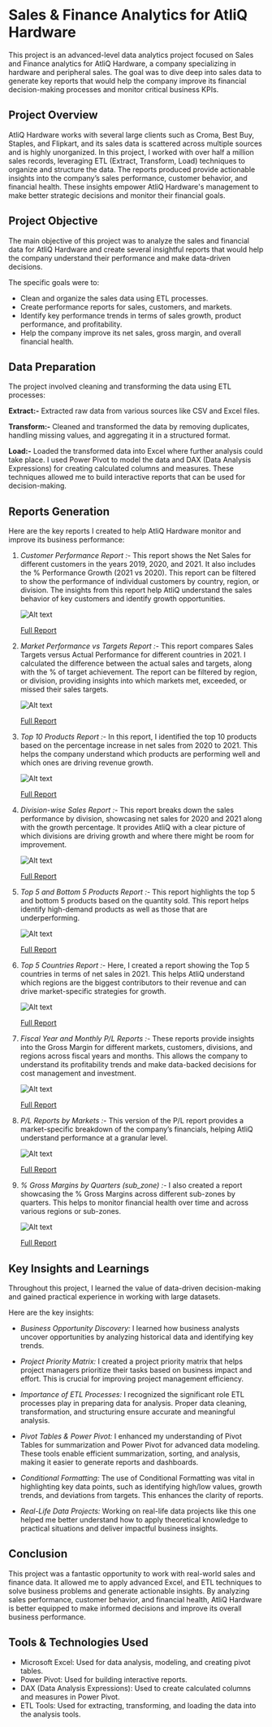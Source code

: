 # Sales & Finance Analytics for AtliQ Hardware
This project is an advanced-level data analytics project focused on Sales and Finance analytics for AtliQ Hardware, a company specializing in hardware and peripheral sales.
The goal was to dive deep into sales data to generate key reports that would help the company improve its financial decision-making processes and monitor critical business KPIs.

## Project Overview

AtliQ Hardware works with several large clients such as Croma, Best Buy, Staples, and Flipkart, and its sales data is scattered across multiple sources and is highly unorganized. 
In this project, I worked with over half a million sales records, leveraging ETL (Extract, Transform, Load) techniques to organize and structure the data. 
The reports produced provide actionable insights into the company’s sales performance, customer behavior, and financial health. 
These insights empower AtliQ Hardware's management to make better strategic decisions and monitor their financial goals.

## Project Objective
The main objective of this project was to analyze the sales and financial data for AtliQ Hardware and create several insightful reports that would help the company understand 
their performance and make data-driven decisions. 

The specific goals were to:

- Clean and organize the sales data using ETL processes.
- Create performance reports for sales, customers, and markets.
- Identify key performance trends in terms of sales growth, product performance, and profitability.
- Help the company improve its net sales, gross margin, and overall financial health.
  
## Data Preparation
The project involved cleaning and transforming the data using ETL processes:

**Extract:-** Extracted raw data from various sources like CSV and Excel files.

**Transform:-** Cleaned and transformed the data by removing duplicates, handling missing values, and aggregating it in a structured format.

**Load:-** Loaded the transformed data into Excel where further analysis could take place.
I used Power Pivot to model the data and DAX (Data Analysis Expressions) for creating calculated columns and measures. 
These techniques allowed me to build interactive reports that can be used for decision-making.

## Reports Generation
Here are the key reports I created to help AtliQ Hardware monitor and improve its business performance:

1. *Customer Performance Report :-*
This report shows the Net Sales for different customers in the years 2019, 2020, and 2021.
It also includes the % Performance Growth (2021 vs 2020). This report can be filtered to show the performance of individual customers by country, region, or division.
The insights from this report help AtliQ understand the sales behavior of key customers and identify growth opportunities.

    ![Alt text](https://github.com/Dhananjay16449/Excel--AtliQ-Hardwares-Sales-Analytics-Report/blob/main/Screenshots/Customer%20net%20sales%20Report.png)


    [Full Report](https://github.com/Dhananjay16449/Excel--AtliQ-Hardwares-Sales-Analytics-Report/blob/main/Customer%20Performance%20Report.pdf)


2. *Market Performance vs Targets Report :-*
This report compares Sales Targets versus Actual Performance for different countries in 2021.
I calculated the difference between the actual sales and targets, along with the % of target achievement. The report can be filtered by  region, or division, providing insights
into which markets met, exceeded, or missed their sales targets.

    ![Alt text](https://github.com/Dhananjay16449/Excel--AtliQ-Hardwares-Sales-Analytics-Report/blob/main/Screenshots/Market%20Performance%20vs%20Target.png)

    [Full Report](https://github.com/Dhananjay16449/Excel--AtliQ-Hardwares-Sales-Analytics-Report/blob/main/Market%20Performance%20VS%20Target.pdf)

3. *Top 10 Products Report :-*
In this report, I identified the top 10 products based on the percentage increase in net sales from 2020 to 2021.
This helps the company understand which products are performing well and which ones are driving revenue growth.

    ![Alt text](https://github.com/Dhananjay16449/Excel--AtliQ-Hardwares-Sales-Analytics-Report/blob/main/Screenshots/Top%2010%20Products.png)

    [Full Report](https://github.com/Dhananjay16449/Excel--AtliQ-Hardwares-Sales-Analytics-Report/blob/main/Sales_report.pdf)

   
4. *Division-wise Sales Report :-*
This report breaks down the sales performance by division, showcasing net sales for 2020 and 2021 along with the growth percentage.
It provides AtliQ with a clear picture of which divisions are driving growth and where there might be room for improvement.

    ![Alt text](https://github.com/Dhananjay16449/Excel--AtliQ-Hardwares-Sales-Analytics-Report/blob/main/Screenshots/Division%20Level%20Report.png)

    [Full Report](https://github.com/Dhananjay16449/Excel--AtliQ-Hardwares-Sales-Analytics-Report/blob/main/Sales_report.pdf)
      
    
5. *Top 5 and Bottom 5 Products Report :-*
This report highlights the top 5 and bottom 5 products based on the quantity sold.
This report helps identify high-demand products as well as those that are underperforming.

    ![Alt text](https://github.com/Dhananjay16449/Excel--AtliQ-Hardwares-Sales-Analytics-Report/blob/main/Screenshots/Top%20and%20Bottom%205%20products.png)

   [Full Report](https://github.com/Dhananjay16449/Excel--AtliQ-Hardwares-Sales-Analytics-Report/blob/main/Sales_report.pdf)


6. *Top 5 Countries Report :-*
Here, I created a report showing the Top 5 countries in terms of net sales in 2021.
This helps AtliQ understand which regions are the biggest contributors to their revenue and can drive market-specific strategies for growth.

    ![Alt text](https://github.com/Dhananjay16449/Excel--AtliQ-Hardwares-Sales-Analytics-Report/blob/main/Screenshots/Top%205%20Countries.png)

    [Full Report](https://github.com/Dhananjay16449/Excel--AtliQ-Hardwares-Sales-Analytics-Report/blob/main/Sales_report.pdf)
    

7. *Fiscal Year and Monthly P/L Reports :-* These reports provide insights into the Gross Margin for different markets, customers, divisions, and regions across fiscal years and months.
This allows the company to understand its profitability trends and make data-backed decisions for cost management and investment.

    ![Alt text](https://github.com/Dhananjay16449/Excel--AtliQ-Hardwares-Sales-Analytics-Report/blob/main/Screenshots/P%20%26%20L%20By%20Fiscal%20Month.png)

    [Full Report](https://github.com/Dhananjay16449/Excel--AtliQ-Hardwares-Sales-Analytics-Report/blob/main/P%20%26%20L%20Yearly%20and%20monthly.pdf)
    

8. *P/L Reports by Markets :-* This version of the P/L report provides a market-specific breakdown of the company’s financials, helping AtliQ understand performance at a granular level.

    ![Alt text](https://github.com/Dhananjay16449/Excel--AtliQ-Hardwares-Sales-Analytics-Report/blob/main/Screenshots/P%20%26%20L%20For%20Market.png)

    [Full Report](https://github.com/Dhananjay16449/Excel--AtliQ-Hardwares-Sales-Analytics-Report/blob/main/P%20%26%20L%20For%20Markets%20and%20Yearly%20GM%25.pdf)

    

9. *% Gross Margins by Quarters (sub_zone) :-* I also created a report showcasing the % Gross Margins across different sub-zones by quarters. 
This helps to monitor financial health over time and across various regions or sub-zones.

    ![Alt text](https://github.com/Dhananjay16449/Excel--AtliQ-Hardwares-Sales-Analytics-Report/blob/main/Screenshots/GM%20%25%20by%20Quaters.png)

    [Full Report](https://github.com/Dhananjay16449/Excel--AtliQ-Hardwares-Sales-Analytics-Report/blob/main/P%20%26%20L%20For%20Markets%20and%20Yearly%20GM%25.pdf)


## Key Insights and Learnings
Throughout this project, I learned the value of data-driven decision-making and gained practical experience in working with large datasets.

Here are the key insights:

- *Business Opportunity Discovery:* I learned how business analysts uncover opportunities by analyzing historical data and identifying key trends.

- *Project Priority Matrix:* I created a project priority matrix that helps project managers prioritize their tasks based on business impact and effort.
This is crucial for improving project management efficiency.

- *Importance of ETL Processes:* I recognized the significant role ETL processes play in preparing data for analysis.
Proper data cleaning, transformation, and structuring ensure accurate and meaningful analysis.

- *Pivot Tables & Power Pivot:* I enhanced my understanding of Pivot Tables for summarization and Power Pivot for advanced data modeling.
These tools enable efficient summarization, sorting, and analysis, making it easier to generate reports and dashboards.

- *Conditional Formatting:* The use of Conditional Formatting was vital in highlighting key data points, such as identifying high/low values, growth trends, and deviations from targets.
This enhances the clarity of reports.

- *Real-Life Data Projects:* Working on real-life data projects like this one helped me better understand how to apply theoretical knowledge to practical situations and deliver impactful business insights.

## Conclusion
This project was a fantastic opportunity to work with real-world sales and finance data. 
It allowed me to apply advanced Excel, and ETL techniques to solve business problems and generate actionable insights.
By analyzing sales performance, customer behavior, and financial health, AtliQ Hardware is better equipped to make informed decisions and improve its overall business performance.

## Tools & Technologies Used
- Microsoft Excel: Used for data analysis, modeling, and creating pivot tables.
- Power Pivot: Used for building interactive reports.
- DAX (Data Analysis Expressions): Used to create calculated columns and measures in Power Pivot.
- ETL Tools: Used for extracting, transforming, and loading the data into the analysis tools.
